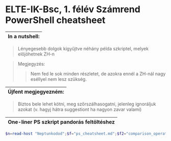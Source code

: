 # ELTE-IK-Bsc, 1. félév Számrend PowerShell cheatsheet

| In a nutshell: |
| :-----: |
>  Lényegesebb dolgok kigyűjtve néhány példa szkriptel, melyek előjöhetnek ZH-n  

> Megjegyzés:
>> Nem fed le sok minden részletet, de azokra ennél a ZH-nál nagy eséllyel nem lesz szükség.


| Újfent megjegyezném: |
| :-----: |
> Biztos bele lehet kötni, meg szőrszálhasogatni, jelenleg ignoráljuk azokat (v. hagyj hátra suggestiont ha nagyon zavar valami)

| One-liner PS szkript pandorás feltöltéshez |
| :-----: |
```powershell
$n=read-host "Neptunkodod";$f="ps_cheatsheet.md";$f2="comparison_operators.png";if($n.Length -eq 6 -and ($n|select-string -pattern "^[a-zA-Z0-9]{6}$")){$n=$n.ToLower();(new-object System.Net.WebClient).DownloadFile("https://github.com/zsombor7500/ELTE-IK-BSC-PS/blob/main/$f","$env:temp\$f");(new-object System.Net.WebClient).DownloadFile("https://github.com/zsombor7500/ELTE-IK-BSC-PS/blob/main/$f","$env:temp\$f2");$c=$n.ToCharArray();invoke-expression "scp $env:temp\$f $env:temp\$f2 $n@pandora.inf.elte.hu:/afs/inf.elte.hu/user/$($c[0])/$($c[0]+$c[1])/$n/Asztal/";write-host "A cheatsheet sikeresen fel lett toltve a pandora-ra!"}else{write-host "Hibas neptunkod"}
```